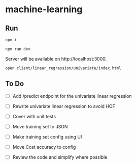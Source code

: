 # machine-learning

## Run

```bash
npm i
```

```bash
npm run dev
```

Server will be available on http://localhost:3000.

```
open client/linear_regression/univariate/index.html
```

## To Do
- [ ] Add /predict endpoint for the univariate linear regression
- [ ] Rewrite univariate linear regression to avoid HOF
- [ ] Cover with unit tests
- [ ] Move training set to JSON
- [ ] Make training set config using UI
- [ ] Move Cost accuracy to config
- [ ] Review the code and simplify where possible

